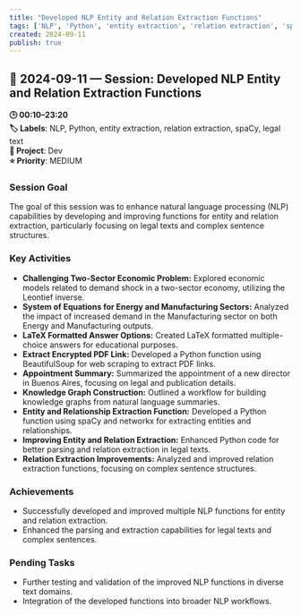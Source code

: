 ```yaml
---
title: "Developed NLP Entity and Relation Extraction Functions"
tags: ['NLP', 'Python', 'entity extraction', 'relation extraction', 'spaCy', 'legal text']
created: 2024-09-11
publish: true
---
```


## 📅 2024-09-11 — Session: Developed NLP Entity and Relation Extraction Functions

**🕒 00:10–23:20**  
**🏷️ Labels**: NLP, Python, entity extraction, relation extraction, spaCy, legal text  
**📂 Project**: Dev  
**⭐ Priority**: MEDIUM  


### Session Goal
The goal of this session was to enhance natural language processing (NLP) capabilities by developing and improving functions for entity and relation extraction, particularly focusing on legal texts and complex sentence structures.

### Key Activities
- **Challenging Two-Sector Economic Problem:** Explored economic models related to demand shock in a two-sector economy, utilizing the Leontief inverse.
- **System of Equations for Energy and Manufacturing Sectors:** Analyzed the impact of increased demand in the Manufacturing sector on both Energy and Manufacturing outputs.
- **LaTeX Formatted Answer Options:** Created LaTeX formatted multiple-choice answers for educational purposes.
- **Extract Encrypted PDF Link:** Developed a Python function using BeautifulSoup for web scraping to extract PDF links.
- **Appointment Summary:** Summarized the appointment of a new director in Buenos Aires, focusing on legal and publication details.
- **Knowledge Graph Construction:** Outlined a workflow for building knowledge graphs from natural language summaries.
- **Entity and Relationship Extraction Function:** Developed a Python function using spaCy and networkx for extracting entities and relationships.
- **Improving Entity and Relation Extraction:** Enhanced Python code for better parsing and relation extraction in legal texts.
- **Relation Extraction Improvements:** Analyzed and improved relation extraction functions, focusing on complex sentence structures.

### Achievements
- Successfully developed and improved multiple NLP functions for entity and relation extraction.
- Enhanced the parsing and extraction capabilities for legal texts and complex sentences.

### Pending Tasks
- Further testing and validation of the improved NLP functions in diverse text domains.
- Integration of the developed functions into broader NLP workflows.
